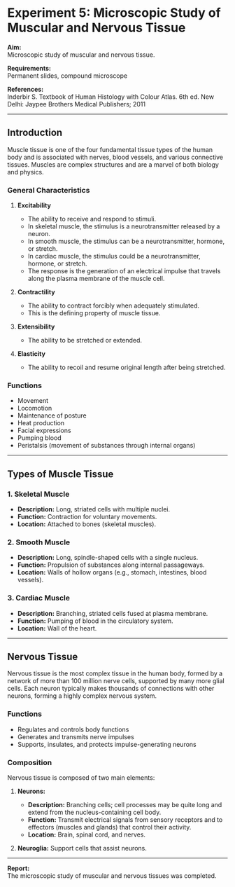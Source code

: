 # Experiment 5: Microscopic Study of Muscular and Nervous Tissue

**Aim:**  
Microscopic study of muscular and nervous tissue.

**Requirements:**  
Permanent slides, compound microscope

**References:**  
Inderbir S. Textbook of Human Histology with Colour Atlas. 6th ed. New Delhi: Jaypee Brothers Medical Publishers; 2011

---

## Introduction

Muscle tissue is one of the four fundamental tissue types of the human body and is associated with nerves, blood vessels, and various connective tissues. Muscles are complex structures and are a marvel of both biology and physics.

### General Characteristics

1. **Excitability**  
   - The ability to receive and respond to stimuli.
   - In skeletal muscle, the stimulus is a neurotransmitter released by a neuron.
   - In smooth muscle, the stimulus can be a neurotransmitter, hormone, or stretch.
   - In cardiac muscle, the stimulus could be a neurotransmitter, hormone, or stretch.
   - The response is the generation of an electrical impulse that travels along the plasma membrane of the muscle cell.

2. **Contractility**  
   - The ability to contract forcibly when adequately stimulated.
   - This is the defining property of muscle tissue.

3. **Extensibility**  
   - The ability to be stretched or extended.

4. **Elasticity**  
   - The ability to recoil and resume original length after being stretched.

### Functions

- Movement
- Locomotion
- Maintenance of posture
- Heat production
- Facial expressions
- Pumping blood
- Peristalsis (movement of substances through internal organs)

---

## Types of Muscle Tissue

### 1. Skeletal Muscle

- **Description:** Long, striated cells with multiple nuclei.
- **Function:** Contraction for voluntary movements.
- **Location:** Attached to bones (skeletal muscles).

### 2. Smooth Muscle

- **Description:** Long, spindle-shaped cells with a single nucleus.
- **Function:** Propulsion of substances along internal passageways.
- **Location:** Walls of hollow organs (e.g., stomach, intestines, blood vessels).

### 3. Cardiac Muscle

- **Description:** Branching, striated cells fused at plasma membrane.
- **Function:** Pumping of blood in the circulatory system.
- **Location:** Wall of the heart.

---

## Nervous Tissue

Nervous tissue is the most complex tissue in the human body, formed by a network of more than 100 million nerve cells, supported by many more glial cells. Each neuron typically makes thousands of connections with other neurons, forming a highly complex nervous system.

### Functions

- Regulates and controls body functions
- Generates and transmits nerve impulses
- Supports, insulates, and protects impulse-generating neurons

### Composition

Nervous tissue is composed of two main elements:
1. **Neurons:**  
   - **Description:** Branching cells; cell processes may be quite long and extend from the nucleus-containing cell body.
   - **Function:** Transmit electrical signals from sensory receptors and to effectors (muscles and glands) that control their activity.
   - **Location:** Brain, spinal cord, and nerves.

2. **Neuroglia:** Support cells that assist neurons.

---

**Report:**  
The microscopic study of muscular and nervous tissues was completed.